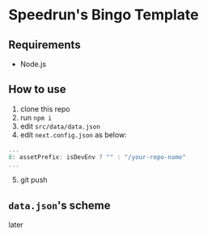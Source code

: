 # Speedrun's Bingo Template

## Requirements

* Node.js


## How to use

1. clone this repo
2. run `npm i`
3. edit `src/data/data.json`
4. edit `next.config.json` as below:

```js
...
8: assetPrefix: isDevEnv ? "" : "/your-repo-name"
...
```

5. git push


## `data.json`'s scheme

later